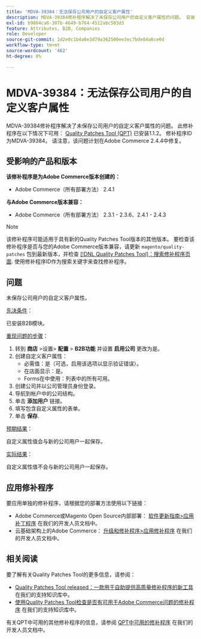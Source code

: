 ```yaml
---
title: 'MDVA-39384：无法保存公司用户的自定义客户属性'
description: MDVA-39384修补程序解决了未保存公司用户的自定义客户属性的问题。 安装[Quality Patches Tool (QPT)](/help/announcements/adobe-commerce-announcements/magento-quality-patches-released-new-tool-to-self-serve-quality-patches.md) 1.1.2后，即可使用此修补程序。 修补程序ID为MDVA-39384。 请注意，该问题计划在Adobe Commerce 2.4.4中修复。
exl-id: b9864ca6-307b-4649-b764-4512abc503d3
feature: Attributes, B2B, Companies
role: Developer
source-git-commit: 1d2e0c1b4a8e3d79a362500ee3ec7bde84a6ce0d
workflow-type: tm+mt
source-wordcount: '462'
ht-degree: 0%

---
```


# MDVA-39384：无法保存公司用户的自定义客户属性

MDVA-39384修补程序解决了未保存公司用户的自定义客户属性的问题。 此修补程序在以下情况下可用： [Quality Patches Tool (QPT)](/help/announcements/adobe-commerce-announcements/magento-quality-patches-released-new-tool-to-self-serve-quality-patches.md) 已安装1.1.2。 修补程序ID为MDVA-39384。 请注意，该问题计划在Adobe Commerce 2.4.4中修复。

## 受影响的产品和版本

**该修补程序是为Adobe Commerce版本创建的：**

* Adobe Commerce（所有部署方法） 2.4.1

**与Adobe Commerce版本兼容：**

* Adobe Commerce（所有部署方法） 2.3.1 - 2.3.6、2.4.1 - 2.4.3

>[!NOTE]
>
>该修补程序可能适用于具有新的Quality Patches Tool版本的其他版本。 要检查该修补程序是否与您的Adobe Commerce版本兼容，请更新 `magento/quality-patches` 包到最新版本，并检查 [[!DNL Quality Patches Tool]：搜索修补程序页面](https://devdocs.magento.com/quality-patches/tool.html#patch-grid). 使用修补程序ID作为搜索关键字来查找修补程序。

## 问题

未保存公司用户的自定义客户属性。

<u>先决条件</u>：

已安装B2B模块。

<u>重现问题的步骤</u>：

1. 转到 **商店** >设置> **配置** > **B2B功能** 并设置 **启用公司** 更改为是。
1. 创建自定义客户属性：
   * 必需值：是（可选，启用该选项以显示验证错误）。
   * 在店面显示：是。
   * Forms在中使用：列表中的所有可用。
1. 创建公司并以公司管理员身份登录。
1. 导航到帐户中的公司结构。
1. 单击 **添加用户** 链接。
1. 填写包含自定义属性的表单。
1. 单击 **保存**.

<u>预期结果</u>：

自定义属性值会与新的公司用户一起保存。

<u>实际结果</u>：

自定义属性值不会与新的公司用户一起保存。

## 应用修补程序

要应用单独的修补程序，请根据您的部署方法使用以下链接：

* Adobe Commerce或Magento Open Source内部部署： [软件更新指南>应用补丁程序](https://devdocs.magento.com/guides/v2.4/comp-mgr/patching/mqp.html) 在我们的开发人员文档中。
* 云基础架构上的Adobe Commerce： [升级和修补程序>应用修补程序](https://devdocs.magento.com/cloud/project/project-patch.html) 在我们的开发人员文档中。

## 相关阅读

要了解有关Quality Patches Tool的更多信息，请参阅：

* [Quality Patches Tool released：一款用于自助提供高质量修补程序的新工具](/help/announcements/adobe-commerce-announcements/magento-quality-patches-released-new-tool-to-self-serve-quality-patches.md) 在我们的支持知识库中。
* [使用Quality Patches Tool检查是否有可用于Adobe Commerce问题的修补程序](/help/support-tools/patches-available-in-qpt-tool/check-patch-for-magento-issue-with-magento-quality-patches.md) 在我们的支持知识库中。

有关QPT中可用的其他修补程序的信息，请参阅 [QPT中可用的修补程序](https://devdocs.magento.com/quality-patches/tool.html#patch-grid) 在我们的开发人员文档中。
